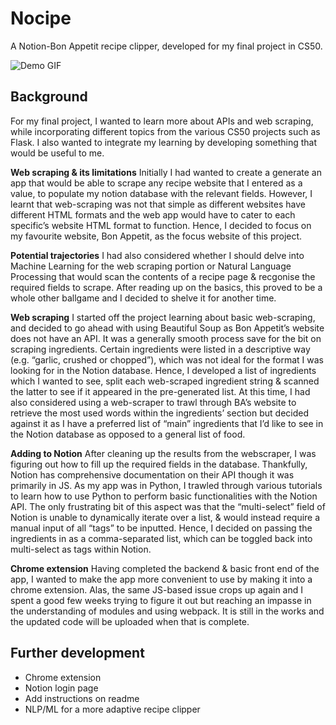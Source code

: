 # Nocipe
A Notion-Bon Appetit recipe clipper, developed for my final project in CS50. 

![Demo GIF](blob/main/Screen%20Recording%202022-07-04%20at%2021.37.48.gif)

## Background
For my final project, I wanted to learn more about APIs and web scraping, while incorporating different topics from the various CS50 projects such as Flask. I also wanted to integrate my learning by developing something that would be useful to me. 

**Web scraping & its limitations**
Initially I had wanted to create a generate an app that would be able to scrape any recipe website that I entered as a value, to populate my notion database with the relevant fields. However, I learnt that web-scraping was not that simple as different websites have different HTML formats and the web app would have to cater to each specific’s website HTML format to function. Hence, I decided to focus on my favourite website, Bon Appetit, as the focus website of this project. 

**Potential trajectories**
I had also considered whether I should delve into Machine Learning for the web scraping portion or Natural Language Processing that would scan the contents of a recipe page & recgonise the required fields to scrape. After reading up on the basics, this proved to be a whole other ballgame and I decided to shelve it for another time.

**Web scraping**
I started off the project learning about basic web-scraping, and decided to go ahead with using Beautiful Soup as Bon Appetit’s website does not have an API. It was a generally smooth process save for the bit on scraping ingredients. Certain ingredients were listed in a descriptive way (e.g. “garlic, crushed or chopped”), which was not ideal for the format I was looking for in the Notion database. Hence, I developed a list of ingredients which I wanted to see, split each web-scraped ingredient string & scanned the latter to see if it appeared in the pre-generated list. At this time, I had also considered using a web-scraper to trawl through BA’s website to retrieve the most used words within the ingredients’ section but decided against it as I have a preferred list of “main” ingredients that I’d like to see in the Notion database as opposed to a general list of food. 

**Adding to Notion**
After cleaning up the results from the webscraper, I was figuring out how to fill up the required fields in the database. Thankfully, Notion has comprehensive documentation on their API though it was primarily in JS. As my app was in Python, I trawled through various tutorials to learn how to use Python to perform basic functionalities with the Notion API. The only frustrating bit of this aspect was that the “multi-select” field of Notion is unable to dynamically iterate over a list, & would instead require a manual input of all “tags” to be inputted. Hence, I decided on passing the ingredients in as a comma-separated list, which can be toggled back into multi-select as tags within Notion.


**Chrome extension**
Having completed the backend & basic front end of the app, I wanted to make the app more convenient to use by making it into a chrome extension. Alas, the same JS-based issue crops up again and I spent a good few weeks trying to figure it out but reaching an impasse in the understanding of modules and using webpack. It is still in the works and the updated code will be uploaded when that is complete. 

## Further development
- Chrome extension
- Notion login page
- Add instructions on readme
- NLP/ML for a more adaptive recipe clipper
